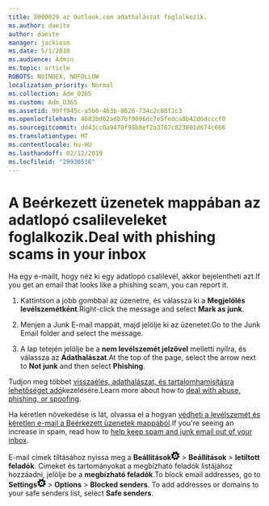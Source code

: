 ```yaml
---
title: 8000029 az Outlook.com adathalászat foglalkozik.
ms.author: daeite
author: daeite
manager: jackiesm
ms.date: 5/1/2018
ms.audience: Admin
ms.topic: article
ROBOTS: NOINDEX, NOFOLLOW
localization_priority: Normal
ms.collection: Adm_O365
ms.custom: Adm_O365
ms.assetid: 99ff945c-a5b0-463b-8626-734c2c88f1c3
ms.openlocfilehash: 4683bd62adb7bf9096dc7e5fedca8b42d6dcccf0
ms.sourcegitcommit: dd43cc0a9470f98b8ef2a3787c823801d674c666
ms.translationtype: MT
ms.contentlocale: hu-HU
ms.lasthandoff: 02/12/2019
ms.locfileid: "29930516"
---
```

# <a name="deal-with-phishing-scams-in-your-inbox"></a><span data-ttu-id="fee72-102">A Beérkezett üzenetek mappában az adatlopó csalileveleket foglalkozik.</span><span class="sxs-lookup"><span data-stu-id="fee72-102">Deal with phishing scams in your inbox</span></span>

<span data-ttu-id="fee72-103">Ha egy e-mailt, hogy néz ki egy adatlopó csalilevél, akkor bejelentheti azt.</span><span class="sxs-lookup"><span data-stu-id="fee72-103">If you get an email that looks like a phishing scam, you can report it.</span></span>
  
1. <span data-ttu-id="fee72-104">Kattintson a jobb gombbal az üzenetre, és válassza ki a **Megjelölés levélszemétként**.</span><span class="sxs-lookup"><span data-stu-id="fee72-104">Right-click the message and select **Mark as junk**.</span></span> 
    
2. <span data-ttu-id="fee72-105">Menjen a Junk E-mail mappát, majd jelölje ki az üzenetet.</span><span class="sxs-lookup"><span data-stu-id="fee72-105">Go to the Junk Email folder and select the message.</span></span>
    
3. <span data-ttu-id="fee72-106">A lap tetején jelölje be a **nem levélszemét jelzővel** melletti nyílra, és válassza az **Adathalászat**.</span><span class="sxs-lookup"><span data-stu-id="fee72-106">At the top of the page, select the arrow next to **Not junk** and then select **Phishing**.</span></span> 
    
<span data-ttu-id="fee72-107">Tudjon meg többet [visszaélés, adathalászat, és tartalomhamisításra lehetőséget adó](https://go.microsoft.com/fwlink/p/?linkid=873139)kezelésére.</span><span class="sxs-lookup"><span data-stu-id="fee72-107">Learn more about how to [deal with abuse, phishing, or spoofing](https://go.microsoft.com/fwlink/p/?linkid=873139).</span></span>
  
<span data-ttu-id="fee72-108">Ha kéretlen növekedése is lát, olvassa el a hogyan [védheti a levélszemét és kéretlen e-mail a Beérkezett üzenetek mappából](https://go.microsoft.com/fwlink/p/?linkid=873140).</span><span class="sxs-lookup"><span data-stu-id="fee72-108">If you're seeing an increase in spam, read how to [help keep spam and junk email out of your inbox](https://go.microsoft.com/fwlink/p/?linkid=873140).</span></span>
  
<span data-ttu-id="fee72-p101">E-mail címek tiltásához nyissa meg a **Beállítások**![beállítások](media/f4b2e798-fff1-4a14-931f-5677a4543b58.png) \> **Beállítások** \> **letiltott feladók**. Címeket és tartományokat a megbízható feladók listájához hozzáadni, jelölje be a **megbízható feladók**.</span><span class="sxs-lookup"><span data-stu-id="fee72-p101">To block email addresses, go to **Settings**![Settings](media/f4b2e798-fff1-4a14-931f-5677a4543b58.png) \> **Options** \> **Blocked senders**. To add addresses or domains to your safe senders list, select **Safe senders**.</span></span> 
  

